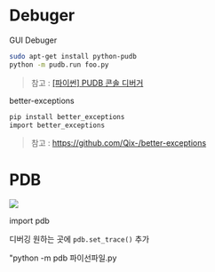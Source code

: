 # Debuger 

GUI Debuger
```bash
sudo apt-get install python-pudb
python -m pudb.run foo.py
```

> 참고 : [[파이썬] PUDB 콘솔 디버거](http://egloos.zum.com/mcchae/v/10918232)

better-exceptions
```bash
pip install better_exceptions
import better_exceptions
```
> 참고 : https://github.com/Qix-/better-exceptions


#  PDB 

![](https://i.imgur.com/ofC3aqx.png)

import pdb

디버깅 원하는 곳에 `pdb.set_trace()` 추가 

"python -m pdb 파이선파일.py